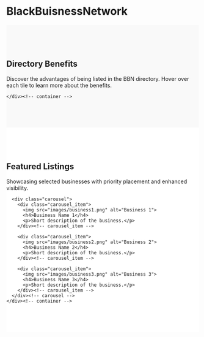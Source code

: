 # BlackBuisnessNetwork
 <section class="directory_benefits">
    <div class="container">
      <div class="section_heading text-center">
        <h2>Directory Benefits</h2>
        <p>Discover the advantages of being listed in the BBN directory. Hover over each tile to learn more about the
          benefits.</p>
      </div><!-- section_heading -->


    </div><!-- container -->
  </section>

  <style>
    .directory_benefits {
      padding: 60px 0;
      background-color: #f9f9f9;
    }

    .benefit_tile {
      background-color: #ffffff;
      padding: 20px;
      border-radius: 10px;
      box-shadow: 0 4px 8px rgba(0, 0, 0, 0.1);
      text-align: center;
      transition: transform 0.3s, box-shadow 0.3s;
    }

    .benefit_tile:hover {
      transform: scale(1.05);
      box-shadow: 0 6px 12px rgba(0, 0, 0, 0.2);
    }

    .benefit_tile i {
      color: #3f291b;
      margin-bottom: 10px;
    }

    .benefit_tile h4 {
      color: #3f291b;
      font-size: 1.5rem;
      margin-bottom: 10px;
    }

    .benefit_tile p {
      color: #555555;
      font-size: 1rem;
    }
  </style>

  <section class="featured_listings">
    <div class="container">
      <div class="section_heading text-center">
        <h2>Featured Listings</h2>
        <p>Showcasing selected businesses with priority placement and enhanced visibility.</p>
      </div><!-- section_heading -->

      <div class="carousel">
        <div class="carousel_item">
          <img src="images/business1.png" alt="Business 1">
          <h4>Business Name 1</h4>
          <p>Short description of the business.</p>
        </div><!-- carousel_item -->

        <div class="carousel_item">
          <img src="images/business2.png" alt="Business 2">
          <h4>Business Name 2</h4>
          <p>Short description of the business.</p>
        </div><!-- carousel_item -->

        <div class="carousel_item">
          <img src="images/business3.png" alt="Business 3">
          <h4>Business Name 3</h4>
          <p>Short description of the business.</p>
        </div><!-- carousel_item -->
      </div><!-- carousel -->
    </div><!-- container -->
  </section>

  <style>
    .featured_listings {
      padding: 60px 0;
      background-color: #ffffff;
    }

    .carousel {
      display: flex;
      overflow-x: auto;
      gap: 20px;
    }

    .carousel_item {
      background-color: #f9f9f9;
      padding: 20px;
      border-radius: 10px;
      box-shadow: 0 4px 8px rgba(0, 0, 0, 0.1);
      text-align: center;
      min-width: 250px;
    }

    .carousel_item img {
      max-width: 100%;
      border-radius: 10px;
      margin-bottom: 10px;
    }

    .carousel_item h4 {
      color: #3f291b;
      font-size: 1.5rem;
      margin-bottom: 10px;
    }

    .carousel_item p {
      color: #555555;
      font-size: 1rem;
    }
  </style>
